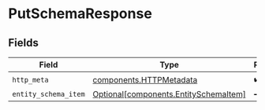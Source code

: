 # PutSchemaResponse


## Fields

| Field                                                                                | Type                                                                                 | Required                                                                             | Description                                                                          |
| ------------------------------------------------------------------------------------ | ------------------------------------------------------------------------------------ | ------------------------------------------------------------------------------------ | ------------------------------------------------------------------------------------ |
| `http_meta`                                                                          | [components.HTTPMetadata](../../models/components/httpmetadata.md)                   | :heavy_check_mark:                                                                   | N/A                                                                                  |
| `entity_schema_item`                                                                 | [Optional[components.EntitySchemaItem]](../../models/components/entityschemaitem.md) | :heavy_minus_sign:                                                                   | Success                                                                              |